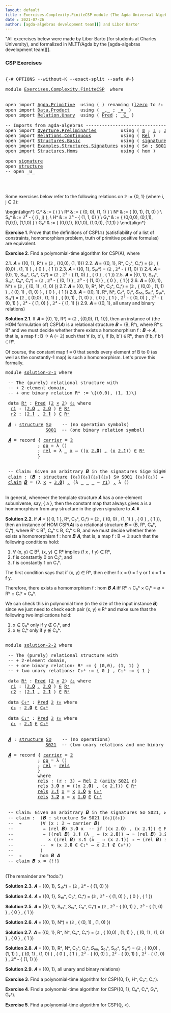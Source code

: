 ```yaml
---
layout: default
title : Exercises.Complexity.FiniteCSP module (The Agda Universal Algebra Library)
date : 2021-07-26
author: [agda-algebras development team][] and Libor Barto⁺
---
```


⁺All excercises below were made by Libor Barto (for students at Charles University), and formalized in MLTT/Agda by the [agda-algebras development team][].

### CSP Exercises

<pre class="Agda">

<a id="377" class="Symbol">{-#</a> <a id="381" class="Keyword">OPTIONS</a> <a id="389" class="Pragma">--without-K</a> <a id="401" class="Pragma">--exact-split</a> <a id="415" class="Pragma">--safe</a> <a id="422" class="Symbol">#-}</a>

<a id="427" class="Keyword">module</a> <a id="434" href="Exercises.Complexity.FiniteCSP.html" class="Module">Exercises.Complexity.FiniteCSP</a>  <a id="466" class="Keyword">where</a>


<a id="474" class="Keyword">open</a> <a id="479" class="Keyword">import</a> <a id="486" href="Agda.Primitive.html" class="Module">Agda.Primitive</a>  <a id="502" class="Keyword">using</a> <a id="508" class="Symbol">(</a> <a id="510" class="Symbol">)</a> <a id="512" class="Keyword">renaming</a> <a id="521" class="Symbol">(</a><a id="522" href="Agda.Primitive.html#764" class="Primitive">lzero</a> <a id="528" class="Symbol">to</a> <a id="531" class="Primitive">ℓ₀</a> <a id="534" class="Symbol">)</a>
<a id="536" class="Keyword">open</a> <a id="541" class="Keyword">import</a> <a id="548" href="Data.Product.html" class="Module">Data.Product</a>    <a id="564" class="Keyword">using</a> <a id="570" class="Symbol">(</a> <a id="572" href="Agda.Builtin.Sigma.html#236" class="InductiveConstructor Operator">_,_</a> <a id="576" class="Symbol">;</a> <a id="578" href="Data.Product.html#1167" class="Function Operator">_×_</a> <a id="582" class="Symbol">)</a>
<a id="584" class="Keyword">open</a> <a id="589" class="Keyword">import</a> <a id="596" href="Relation.Unary.html" class="Module">Relation.Unary</a>  <a id="612" class="Keyword">using</a> <a id="618" class="Symbol">(</a> <a id="620" href="Relation.Unary.html#1101" class="Function">Pred</a> <a id="625" class="Symbol">;</a> <a id="627" href="Relation.Unary.html#1523" class="Function Operator">_∈_</a> <a id="631" class="Symbol">)</a>

<a id="634" class="Comment">-- Imports from agda-algebras --------------------------------------------------------------</a>
<a id="727" class="Keyword">open</a> <a id="732" class="Keyword">import</a> <a id="739" href="Overture.Preliminaries.html" class="Module">Overture.Preliminaries</a>         <a id="770" class="Keyword">using</a> <a id="776" class="Symbol">(</a> <a id="778" href="Overture.Preliminaries.html#3365" class="Datatype">𝟘</a> <a id="780" class="Symbol">;</a> <a id="782" href="Overture.Preliminaries.html#3452" class="Datatype">𝟙</a> <a id="784" class="Symbol">;</a> <a id="786" href="Overture.Preliminaries.html#3507" class="Datatype">𝟚</a> <a id="788" class="Symbol">;</a> <a id="790" href="Overture.Preliminaries.html#3690" class="Datatype">𝟛</a> <a id="792" class="Symbol">)</a>
<a id="794" class="Keyword">open</a> <a id="799" class="Keyword">import</a> <a id="806" href="Relations.Continuous.html" class="Module">Relations.Continuous</a>           <a id="837" class="Keyword">using</a> <a id="843" class="Symbol">(</a> <a id="845" href="Relations.Continuous.html#4037" class="Function">Rel</a> <a id="849" class="Symbol">)</a>
<a id="851" class="Keyword">open</a> <a id="856" class="Keyword">import</a> <a id="863" href="Structures.Basic.html" class="Module">Structures.Basic</a>               <a id="894" class="Keyword">using</a> <a id="900" class="Symbol">(</a> <a id="902" href="Structures.Basic.html#1232" class="Record">signature</a> <a id="912" class="Symbol">;</a> <a id="914" href="Structures.Basic.html#1566" class="Record">structure</a> <a id="924" class="Symbol">)</a>
<a id="926" class="Keyword">open</a> <a id="931" class="Keyword">import</a> <a id="938" href="Examples.Structures.Signatures.html" class="Module">Examples.Structures.Signatures</a> <a id="969" class="Keyword">using</a> <a id="975" class="Symbol">(</a> <a id="977" href="Examples.Structures.Signatures.html#566" class="Function">S∅</a> <a id="980" class="Symbol">;</a> <a id="982" href="Examples.Structures.Signatures.html#894" class="Function">S001</a> <a id="987" class="Symbol">;</a> <a id="989" href="Examples.Structures.Signatures.html#1149" class="Function">S021</a><a id="993" class="Symbol">)</a>
<a id="995" class="Keyword">open</a> <a id="1000" class="Keyword">import</a> <a id="1007" href="Structures.Homs.html" class="Module">Structures.Homs</a>                <a id="1038" class="Keyword">using</a> <a id="1044" class="Symbol">(</a> <a id="1046" href="Structures.Homs.html#2729" class="Function">hom</a> <a id="1050" class="Symbol">)</a>

<a id="1053" class="Keyword">open</a> <a id="1058" href="Structures.Basic.html#1232" class="Module">signature</a>
<a id="1068" class="Keyword">open</a> <a id="1073" href="Structures.Basic.html#1566" class="Module">structure</a>
<a id="1083" class="Comment">-- open _⊎_</a>



</pre>


Some exercises below refer to the following relations on 𝟚 := \{0, 1\} (where i, j ∈ 𝟚):

\begin{align*}
 Cᵢᵃ    & := \{ i \}                             \\
 Rᵃ    & := \{ (0, 0), (1, 1) \}                 \\
 Nᵃ    & := \{ (0, 1), (1, 0) \}                  \\
 Sᵢⱼᵃ  & := 𝟚² - \{ (i , j) \},                    \\
 Hᵃ    & := 𝟚³ - \{ (1, 1, 0) \}                 \\
 G₁ᵃ   & := \{ (0,0,0), (0,1,1), (1,0,1), (1,1,0) \} \\
 G₂ᵃ   & := \{ (0,0,1), (0,1,0), (1,0,0), (1,1,1) \}
\end{align*}


**Exercise 1**. Prove that the definitions of CSP(𝔸) (satisfiability of a list of constraints, homomorphism   problem, truth of primitive positive formulas) are equivalent.


**Exercise 2**. Find a polymomial-time algorithm for CSP(A), where

2.1. 𝑨 = ({0, 1}, Rᵃ) = (𝟚 , \{(0,0), (1, 1)\})
2.2. 𝑨 = ({0, 1}, Rᵃ, C₀ᵃ, C₁ᵃ) = (𝟚 , \{ (0,0) , (1, 1) \} , \{ 0 \} , \{ 1 \})
2.3. 𝑨 = ({0, 1}, S₁₀ᵃ) = (𝟚 , 𝟚³ - \{ (1, 0) \})
2.4. 𝑨 = ({0, 1}, S₁₀ᵃ, C₀ᵃ, C₁ᵃ) = (𝟚 , 𝟚³ - \{ (1, 0) \} , \{ 0 \} , \{ 1 \})
2.5. 𝑨 = ({0, 1}, S₀₁ᵃ, S₁₀ᵃ, C₀ᵃ, C₁ᵃ) = (𝟚 , 𝟚³ - \{ (0, 1) \} , 𝟚³ - \{ (1, 0) \} , \{ 0 \} , \{ 1 \})
2.6. 𝑨 = ({0, 1}, Nᵃ) = (𝟚 , \{ (0, 1) , (1, 0) \})
2.7. 𝑨 = ({0, 1}, Rᵃ, Nᵃ, C₀ᵃ, C₁ᵃ) = (𝟚 , \{ (0,0) , (1, 1) \} , \{ (0, 1) , (1, 0) \} , \{ 0 \} , \{ 1 \})
2.8. 𝑨 = ({0, 1}, Rᵃ, Nᵃ, C₀ᵃ, C₁ᵃ, 𝑆₀₀, S₀₁ᵃ, S₁₀ᵃ, S₁₁ᵃ) = (𝟚 , \{ (0,0) , (1, 1) \} , \{ (0, 1) , (1, 0) \} , \{ 0 \} , \{ 1 \} , 𝟚³ - \{ (0, 0) \} , 𝟚³ - \{ (0, 1) \} , 𝟚³ - \{ (1, 0) \} , 𝟚³ - \{ (1, 1) \})
2.9. 𝑨 = ({0, 1}, all unary and binary relations)



**Solution 2.1**. If 𝑨 = ({0, 1}, Rᵃ) = (𝟚 , \{(0,0), (1, 1)\}), then an instance of (the HOM
formulation of) CSP(𝑨) is a relational structure 𝑩 = (B, Rᵇ⟩, where Rᵇ ⊆ B² and we must decide
whether there exists a homomorphism f : 𝑩 → 𝑨, that is, a map f : B → A (= 𝟚) such that
∀ (b, b'), if (b, b') ∈ Rᵇ, then (f b, f b') ∈ Rᵇ.

Of course, the constant map f ≡ 0 that sends every element of B to 0 (as well as the
constantly-1 map) is such a homomorphism.  Let's prove this formally.

<pre class="Agda">
<a id="3135" class="Keyword">module</a> <a id="solution-2-1"></a><a id="3142" href="Exercises.Complexity.FiniteCSP.html#3142" class="Module">solution-2-1</a> <a id="3155" class="Keyword">where</a>

 <a id="3163" class="Comment">-- The (purely) relational structure with</a>
 <a id="3206" class="Comment">-- + 2-element domain,</a>
 <a id="3230" class="Comment">-- + one binary relation Rᵃ := \{(0,0), (1, 1)\}</a>

 <a id="3281" class="Keyword">data</a> <a id="solution-2-1.Rᵃ"></a><a id="3286" href="Exercises.Complexity.FiniteCSP.html#3286" class="Datatype">Rᵃ</a> <a id="3289" class="Symbol">:</a> <a id="3291" href="Relation.Unary.html#1101" class="Function">Pred</a> <a id="3296" class="Symbol">(</a><a id="3297" href="Overture.Preliminaries.html#3507" class="Datatype">𝟚</a> <a id="3299" href="Data.Product.html#1167" class="Function Operator">×</a> <a id="3301" href="Overture.Preliminaries.html#3507" class="Datatype">𝟚</a><a id="3302" class="Symbol">)</a> <a id="3304" href="Exercises.Complexity.FiniteCSP.html#531" class="Primitive">ℓ₀</a> <a id="3307" class="Keyword">where</a>
  <a id="solution-2-1.Rᵃ.r1"></a><a id="3315" href="Exercises.Complexity.FiniteCSP.html#3315" class="InductiveConstructor">r1</a> <a id="3318" class="Symbol">:</a> <a id="3320" class="Symbol">(</a><a id="3321" href="Overture.Preliminaries.html#3557" class="InductiveConstructor">𝟚.𝟎</a> <a id="3325" href="Agda.Builtin.Sigma.html#236" class="InductiveConstructor Operator">,</a> <a id="3327" href="Overture.Preliminaries.html#3557" class="InductiveConstructor">𝟚.𝟎</a> <a id="3331" class="Symbol">)</a> <a id="3333" href="Relation.Unary.html#1523" class="Function Operator">∈</a> <a id="3335" href="Exercises.Complexity.FiniteCSP.html#3286" class="Datatype">Rᵃ</a>
  <a id="solution-2-1.Rᵃ.r2"></a><a id="3340" href="Exercises.Complexity.FiniteCSP.html#3340" class="InductiveConstructor">r2</a> <a id="3343" class="Symbol">:</a> <a id="3345" class="Symbol">(</a><a id="3346" href="Overture.Preliminaries.html#3608" class="InductiveConstructor">𝟚.𝟏</a> <a id="3350" href="Agda.Builtin.Sigma.html#236" class="InductiveConstructor Operator">,</a> <a id="3352" href="Overture.Preliminaries.html#3608" class="InductiveConstructor">𝟚.𝟏</a> <a id="3356" class="Symbol">)</a> <a id="3358" href="Relation.Unary.html#1523" class="Function Operator">∈</a> <a id="3360" href="Exercises.Complexity.FiniteCSP.html#3286" class="Datatype">Rᵃ</a>

 <a id="solution-2-1.𝑨"></a><a id="3365" href="Exercises.Complexity.FiniteCSP.html#3365" class="Function">𝑨</a> <a id="3367" class="Symbol">:</a> <a id="3369" href="Structures.Basic.html#1566" class="Record">structure</a> <a id="3379" href="Examples.Structures.Signatures.html#566" class="Function">S∅</a>    <a id="3385" class="Comment">-- (no operation symbols)</a>
               <a id="3426" href="Examples.Structures.Signatures.html#894" class="Function">S001</a>  <a id="3432" class="Comment">-- (one binary relation symbol)</a>

 <a id="3466" href="Exercises.Complexity.FiniteCSP.html#3365" class="Function">𝑨</a> <a id="3468" class="Symbol">=</a> <a id="3470" class="Keyword">record</a> <a id="3477" class="Symbol">{</a> <a id="3479" href="Structures.Basic.html#1718" class="Field">carrier</a> <a id="3487" class="Symbol">=</a> <a id="3489" href="Overture.Preliminaries.html#3507" class="Datatype">𝟚</a>
            <a id="3503" class="Symbol">;</a> <a id="3505" href="Structures.Basic.html#1737" class="Field">op</a> <a id="3508" class="Symbol">=</a> <a id="3510" class="Symbol">λ</a> <a id="3512" class="Symbol">()</a>
            <a id="3527" class="Symbol">;</a> <a id="3529" href="Structures.Basic.html#1821" class="Field">rel</a> <a id="3533" class="Symbol">=</a> <a id="3535" class="Symbol">λ</a> <a id="3537" href="Exercises.Complexity.FiniteCSP.html#3537" class="Bound">_</a> <a id="3539" href="Exercises.Complexity.FiniteCSP.html#3539" class="Bound">x</a> <a id="3541" class="Symbol">→</a> <a id="3543" class="Symbol">((</a><a id="3545" href="Exercises.Complexity.FiniteCSP.html#3539" class="Bound">x</a> <a id="3547" href="Overture.Preliminaries.html#3557" class="InductiveConstructor">𝟚.𝟎</a><a id="3550" class="Symbol">)</a> <a id="3552" href="Agda.Builtin.Sigma.html#236" class="InductiveConstructor Operator">,</a> <a id="3554" class="Symbol">(</a><a id="3555" href="Exercises.Complexity.FiniteCSP.html#3539" class="Bound">x</a> <a id="3557" href="Overture.Preliminaries.html#3608" class="InductiveConstructor">𝟚.𝟏</a><a id="3560" class="Symbol">))</a> <a id="3563" href="Relation.Unary.html#1523" class="Function Operator">∈</a> <a id="3565" href="Exercises.Complexity.FiniteCSP.html#3286" class="Datatype">Rᵃ</a>
            <a id="3580" class="Symbol">}</a>


 <a id="3585" class="Comment">-- Claim: Given an arbitrary 𝑩 in the signatures Sig∅ Sig001, we can construct a homomorphism from 𝑩 to 𝑨.</a>
 <a id="solution-2-1.claim"></a><a id="3693" href="Exercises.Complexity.FiniteCSP.html#3693" class="Function">claim</a> <a id="3699" class="Symbol">:</a> <a id="3701" class="Symbol">(</a><a id="3702" href="Exercises.Complexity.FiniteCSP.html#3702" class="Bound">𝑩</a> <a id="3704" class="Symbol">:</a> <a id="3706" href="Structures.Basic.html#1566" class="Record">structure</a> <a id="3716" class="Symbol">{</a><a id="3717" href="Exercises.Complexity.FiniteCSP.html#531" class="Primitive">ℓ₀</a><a id="3719" class="Symbol">}{</a><a id="3721" href="Exercises.Complexity.FiniteCSP.html#531" class="Primitive">ℓ₀</a><a id="3723" class="Symbol">}{</a><a id="3725" href="Exercises.Complexity.FiniteCSP.html#531" class="Primitive">ℓ₀</a><a id="3727" class="Symbol">}{</a><a id="3729" href="Exercises.Complexity.FiniteCSP.html#531" class="Primitive">ℓ₀</a><a id="3731" class="Symbol">}</a> <a id="3733" href="Examples.Structures.Signatures.html#566" class="Function">S∅</a> <a id="3736" href="Examples.Structures.Signatures.html#894" class="Function">S001</a> <a id="3741" class="Symbol">{</a><a id="3742" href="Exercises.Complexity.FiniteCSP.html#531" class="Primitive">ℓ₀</a><a id="3744" class="Symbol">}{</a><a id="3746" href="Exercises.Complexity.FiniteCSP.html#531" class="Primitive">ℓ₀</a><a id="3748" class="Symbol">})</a> <a id="3751" class="Symbol">→</a> <a id="3753" href="Structures.Homs.html#2729" class="Function">hom</a> <a id="3757" href="Exercises.Complexity.FiniteCSP.html#3702" class="Bound">𝑩</a> <a id="3759" href="Exercises.Complexity.FiniteCSP.html#3365" class="Function">𝑨</a>
 <a id="3762" href="Exercises.Complexity.FiniteCSP.html#3693" class="Function">claim</a> <a id="3768" href="Exercises.Complexity.FiniteCSP.html#3768" class="Bound">𝑩</a> <a id="3770" class="Symbol">=</a> <a id="3772" class="Symbol">(λ</a> <a id="3775" href="Exercises.Complexity.FiniteCSP.html#3775" class="Bound">x</a> <a id="3777" class="Symbol">→</a> <a id="3779" href="Overture.Preliminaries.html#3557" class="InductiveConstructor">𝟚.𝟎</a><a id="3782" class="Symbol">)</a> <a id="3784" href="Agda.Builtin.Sigma.html#236" class="InductiveConstructor Operator">,</a> <a id="3786" class="Symbol">(λ</a> <a id="3789" href="Exercises.Complexity.FiniteCSP.html#3789" class="Bound">_</a> <a id="3791" href="Exercises.Complexity.FiniteCSP.html#3791" class="Bound">_</a> <a id="3793" href="Exercises.Complexity.FiniteCSP.html#3793" class="Bound">_</a> <a id="3795" class="Symbol">→</a> <a id="3797" href="Exercises.Complexity.FiniteCSP.html#3315" class="InductiveConstructor">r1</a><a id="3799" class="Symbol">)</a> <a id="3801" href="Agda.Builtin.Sigma.html#236" class="InductiveConstructor Operator">,</a> <a id="3803" class="Symbol">λ</a> <a id="3805" class="Symbol">()</a>

</pre>

In general, whenever the template structure 𝑨 has a one-element subuniverse, say, \{ a \},
then the constant map that always gives a is a homomorphism from any structure in the given
signature to 𝑨. ∎



**Solution 2.2**. If 𝑨 = (\{ 0, 1 \}, Rᵃ, C₀ᵃ, C₁ᵃ) = (𝟚 , \{ (0, 0) , (1, 1) \} , \{ 0 \} , \{ 1 \}),
then an instance of HOM CSP(𝑨) is a relational structure 𝑩 = (B, Rᵇ, C₀ᵇ, C₁ᵇ), where
Rᵇ ⊆ B², C₀ᵇ ⊆ B, C₁ᵇ ⊆ B, and we must decide whether there exists a homomorphism
f : hom 𝑩 𝑨, that is, a map f : B → 𝟚 such that the following conditions hold:
 1. ∀ (x, y) ∈ B², (x, y) ∈ Rᵇ implies (f x , f y) ∈ Rᵇ,
 2. f is constantly 0 on C₀ᵇ, and
 3. f is constantly 1 on C₁ᵇ.

The first condition says that if (x, y) ∈ Rᵇ, then either f x = 0 = f y or f x = 1 = f y.

Therefore, there exists a homomorphism f : hom 𝑩 𝑨 iff Rᵇ ∩ C₀ᵇ × C₁ᵇ = ∅ = Rᵇ ∩ C₁ᵇ × C₀ᵇ.

We can check this in polynomial time (in the size of the input instance 𝑩) since we just need
to check each pair (x, y) ∈ Rᵇ and make sure that the following two implications hold:

 1.  x ∈ C₀ᵇ  only if  y ∉ C₁ᵇ, and
 2.  x ∈ C₁ᵇ  only if  y ∉ C₀ᵇ.

<pre class="Agda">

<a id="4946" class="Keyword">module</a> <a id="solution-2-2"></a><a id="4953" href="Exercises.Complexity.FiniteCSP.html#4953" class="Module">solution-2-2</a> <a id="4966" class="Keyword">where</a>

 <a id="4974" class="Comment">-- The (purely) relational structure with</a>
 <a id="5017" class="Comment">-- + 2-element domain,</a>
 <a id="5041" class="Comment">-- + one binary relation: Rᵃ := { (0,0), (1, 1) }</a>
 <a id="5092" class="Comment">-- + two unary relations: C₀ᵃ := { 0 } , C₁ᵃ := { 1 }</a>

 <a id="5148" class="Keyword">data</a> <a id="solution-2-2.Rᵃ"></a><a id="5153" href="Exercises.Complexity.FiniteCSP.html#5153" class="Datatype">Rᵃ</a> <a id="5156" class="Symbol">:</a> <a id="5158" href="Relation.Unary.html#1101" class="Function">Pred</a> <a id="5163" class="Symbol">(</a><a id="5164" href="Overture.Preliminaries.html#3507" class="Datatype">𝟚</a> <a id="5166" href="Data.Product.html#1167" class="Function Operator">×</a> <a id="5168" href="Overture.Preliminaries.html#3507" class="Datatype">𝟚</a><a id="5169" class="Symbol">)</a> <a id="5171" href="Exercises.Complexity.FiniteCSP.html#531" class="Primitive">ℓ₀</a> <a id="5174" class="Keyword">where</a>
  <a id="solution-2-2.Rᵃ.r1"></a><a id="5182" href="Exercises.Complexity.FiniteCSP.html#5182" class="InductiveConstructor">r1</a> <a id="5185" class="Symbol">:</a> <a id="5187" class="Symbol">(</a><a id="5188" href="Overture.Preliminaries.html#3557" class="InductiveConstructor">𝟚.𝟎</a> <a id="5192" href="Agda.Builtin.Sigma.html#236" class="InductiveConstructor Operator">,</a> <a id="5194" href="Overture.Preliminaries.html#3557" class="InductiveConstructor">𝟚.𝟎</a> <a id="5198" class="Symbol">)</a> <a id="5200" href="Relation.Unary.html#1523" class="Function Operator">∈</a> <a id="5202" href="Exercises.Complexity.FiniteCSP.html#5153" class="Datatype">Rᵃ</a>
  <a id="solution-2-2.Rᵃ.r2"></a><a id="5207" href="Exercises.Complexity.FiniteCSP.html#5207" class="InductiveConstructor">r2</a> <a id="5210" class="Symbol">:</a> <a id="5212" class="Symbol">(</a><a id="5213" href="Overture.Preliminaries.html#3608" class="InductiveConstructor">𝟚.𝟏</a> <a id="5217" href="Agda.Builtin.Sigma.html#236" class="InductiveConstructor Operator">,</a> <a id="5219" href="Overture.Preliminaries.html#3608" class="InductiveConstructor">𝟚.𝟏</a> <a id="5223" class="Symbol">)</a> <a id="5225" href="Relation.Unary.html#1523" class="Function Operator">∈</a> <a id="5227" href="Exercises.Complexity.FiniteCSP.html#5153" class="Datatype">Rᵃ</a>

 <a id="5232" class="Keyword">data</a> <a id="solution-2-2.C₀ᵃ"></a><a id="5237" href="Exercises.Complexity.FiniteCSP.html#5237" class="Datatype">C₀ᵃ</a> <a id="5241" class="Symbol">:</a> <a id="5243" href="Relation.Unary.html#1101" class="Function">Pred</a> <a id="5248" href="Overture.Preliminaries.html#3507" class="Datatype">𝟚</a> <a id="5250" href="Exercises.Complexity.FiniteCSP.html#531" class="Primitive">ℓ₀</a> <a id="5253" class="Keyword">where</a>
  <a id="solution-2-2.C₀ᵃ.c₀"></a><a id="5261" href="Exercises.Complexity.FiniteCSP.html#5261" class="InductiveConstructor">c₀</a> <a id="5264" class="Symbol">:</a> <a id="5266" href="Overture.Preliminaries.html#3557" class="InductiveConstructor">𝟚.𝟎</a> <a id="5270" href="Relation.Unary.html#1523" class="Function Operator">∈</a> <a id="5272" href="Exercises.Complexity.FiniteCSP.html#5237" class="Datatype">C₀ᵃ</a>

 <a id="5278" class="Keyword">data</a> <a id="solution-2-2.C₁ᵃ"></a><a id="5283" href="Exercises.Complexity.FiniteCSP.html#5283" class="Datatype">C₁ᵃ</a> <a id="5287" class="Symbol">:</a> <a id="5289" href="Relation.Unary.html#1101" class="Function">Pred</a> <a id="5294" href="Overture.Preliminaries.html#3507" class="Datatype">𝟚</a> <a id="5296" href="Exercises.Complexity.FiniteCSP.html#531" class="Primitive">ℓ₀</a> <a id="5299" class="Keyword">where</a>
  <a id="solution-2-2.C₁ᵃ.c₁"></a><a id="5307" href="Exercises.Complexity.FiniteCSP.html#5307" class="InductiveConstructor">c₁</a> <a id="5310" class="Symbol">:</a> <a id="5312" href="Overture.Preliminaries.html#3608" class="InductiveConstructor">𝟚.𝟏</a> <a id="5316" href="Relation.Unary.html#1523" class="Function Operator">∈</a> <a id="5318" href="Exercises.Complexity.FiniteCSP.html#5283" class="Datatype">C₁ᵃ</a>


 <a id="solution-2-2.𝑨"></a><a id="5325" href="Exercises.Complexity.FiniteCSP.html#5325" class="Function">𝑨</a> <a id="5327" class="Symbol">:</a> <a id="5329" href="Structures.Basic.html#1566" class="Record">structure</a> <a id="5339" href="Examples.Structures.Signatures.html#566" class="Function">S∅</a>    <a id="5345" class="Comment">-- (no operations)</a>
               <a id="5379" href="Examples.Structures.Signatures.html#1149" class="Function">S021</a>  <a id="5385" class="Comment">-- (two unary relations and one binary relation)</a>

 <a id="5436" href="Exercises.Complexity.FiniteCSP.html#5325" class="Function">𝑨</a> <a id="5438" class="Symbol">=</a> <a id="5440" class="Keyword">record</a> <a id="5447" class="Symbol">{</a> <a id="5449" href="Structures.Basic.html#1718" class="Field">carrier</a> <a id="5457" class="Symbol">=</a> <a id="5459" href="Overture.Preliminaries.html#3507" class="Datatype">𝟚</a>
            <a id="5473" class="Symbol">;</a> <a id="5475" href="Structures.Basic.html#1737" class="Field">op</a> <a id="5478" class="Symbol">=</a> <a id="5480" class="Symbol">λ</a> <a id="5482" class="Symbol">()</a>
            <a id="5497" class="Symbol">;</a> <a id="5499" href="Structures.Basic.html#1821" class="Field">rel</a> <a id="5503" class="Symbol">=</a> <a id="5505" href="Exercises.Complexity.FiniteCSP.html#5554" class="Function">rels</a>
            <a id="5522" class="Symbol">}</a>
            <a id="5536" class="Keyword">where</a>
            <a id="5554" href="Exercises.Complexity.FiniteCSP.html#5554" class="Function">rels</a> <a id="5559" class="Symbol">:</a> <a id="5561" class="Symbol">(</a><a id="5562" href="Exercises.Complexity.FiniteCSP.html#5562" class="Bound">r</a> <a id="5564" class="Symbol">:</a> <a id="5566" href="Overture.Preliminaries.html#3690" class="Datatype">𝟛</a><a id="5567" class="Symbol">)</a> <a id="5569" class="Symbol">→</a> <a id="5571" href="Relations.Continuous.html#4037" class="Function">Rel</a> <a id="5575" href="Overture.Preliminaries.html#3507" class="Datatype">𝟚</a> <a id="5577" class="Symbol">(</a><a id="5578" href="Structures.Basic.html#1311" class="Field">arity</a> <a id="5584" href="Examples.Structures.Signatures.html#1149" class="Function">S021</a> <a id="5589" href="Exercises.Complexity.FiniteCSP.html#5562" class="Bound">r</a><a id="5590" class="Symbol">)</a>
            <a id="5604" href="Exercises.Complexity.FiniteCSP.html#5554" class="Function">rels</a> <a id="5609" href="Overture.Preliminaries.html#3709" class="InductiveConstructor">𝟛.𝟎</a> <a id="5613" href="Exercises.Complexity.FiniteCSP.html#5613" class="Bound">x</a> <a id="5615" class="Symbol">=</a> <a id="5617" class="Symbol">((</a><a id="5619" href="Exercises.Complexity.FiniteCSP.html#5613" class="Bound">x</a> <a id="5621" href="Overture.Preliminaries.html#3557" class="InductiveConstructor">𝟚.𝟎</a><a id="5624" class="Symbol">)</a> <a id="5626" href="Agda.Builtin.Sigma.html#236" class="InductiveConstructor Operator">,</a> <a id="5628" class="Symbol">(</a><a id="5629" href="Exercises.Complexity.FiniteCSP.html#5613" class="Bound">x</a> <a id="5631" href="Overture.Preliminaries.html#3608" class="InductiveConstructor">𝟚.𝟏</a><a id="5634" class="Symbol">))</a> <a id="5637" href="Relation.Unary.html#1523" class="Function Operator">∈</a> <a id="5639" href="Exercises.Complexity.FiniteCSP.html#5153" class="Datatype">Rᵃ</a>
            <a id="5654" href="Exercises.Complexity.FiniteCSP.html#5554" class="Function">rels</a> <a id="5659" href="Overture.Preliminaries.html#3716" class="InductiveConstructor">𝟛.𝟏</a> <a id="5663" href="Exercises.Complexity.FiniteCSP.html#5663" class="Bound">x</a> <a id="5665" class="Symbol">=</a> <a id="5667" href="Exercises.Complexity.FiniteCSP.html#5663" class="Bound">x</a> <a id="5669" href="Overture.Preliminaries.html#3471" class="InductiveConstructor">𝟙.𝟎</a> <a id="5673" href="Relation.Unary.html#1523" class="Function Operator">∈</a> <a id="5675" href="Exercises.Complexity.FiniteCSP.html#5237" class="Datatype">C₀ᵃ</a>
            <a id="5691" href="Exercises.Complexity.FiniteCSP.html#5554" class="Function">rels</a> <a id="5696" href="Overture.Preliminaries.html#3723" class="InductiveConstructor">𝟛.𝟐</a> <a id="5700" href="Exercises.Complexity.FiniteCSP.html#5700" class="Bound">x</a> <a id="5702" class="Symbol">=</a> <a id="5704" href="Exercises.Complexity.FiniteCSP.html#5700" class="Bound">x</a> <a id="5706" href="Overture.Preliminaries.html#3471" class="InductiveConstructor">𝟙.𝟎</a> <a id="5710" href="Relation.Unary.html#1523" class="Function Operator">∈</a> <a id="5712" href="Exercises.Complexity.FiniteCSP.html#5283" class="Datatype">C₁ᵃ</a>


 <a id="5719" class="Comment">-- Claim: Given an arbitrary 𝑩 in the signatures S∅ S021, we can construct a homomorphism from 𝑩 to 𝑨.</a>
 <a id="5823" class="Comment">-- claim :  (𝑩 : structure S∅ S021 {ℓ₀}{ℓ₀})</a>
 <a id="5869" class="Comment">--  →       (∀ (x : 𝟚 → carrier 𝑩)</a>
 <a id="5905" class="Comment">--           → (rel 𝑩) 𝟛.𝟎 x  -- if ((x 𝟚.𝟎) , (x 𝟚.𝟏)) ∈ Rᵇ, then...</a>
 <a id="5976" class="Comment">--           → ((rel 𝑩) 𝟛.𝟏 (λ _ → (x 𝟚.𝟎)) → ¬ (rel 𝑩) 𝟛.𝟐 (λ _ → (x 𝟚.𝟏)))</a>
 <a id="6054" class="Comment">--             × ((rel 𝑩) 𝟛.𝟏 (λ _ → (x 𝟚.𝟏)) → ¬ (rel 𝑩) 𝟛.𝟐 (λ _ → (x 𝟚.𝟎)))</a>
 <a id="6134" class="Comment">--          --  × (x 𝟚.𝟎 ∈ C₁ᵇ → x 𝟚.𝟏 ∉ C₀ᵇ))</a>
 <a id="6182" class="Comment">--          )</a>
 <a id="6197" class="Comment">--  →       hom 𝑩 𝑨</a>
 <a id="6218" class="Comment">-- claim 𝑩 x = {!!}</a>

</pre>


(The remainder are "todo.")

**Solution 2.3**. 𝑨 = ({0, 1}, S₁₀ᵃ) = (𝟚 , 𝟚³ - \{ (1, 0) \})

**Solution 2.4**. 𝑨 = ({0, 1}, S₁₀ᵃ, C₀ᵃ, C₁ᵃ) = (𝟚 , 𝟚³ - \{ (1, 0) \} , \{ 0 \} , \{ 1 \})

**Solution 2.5**. 𝑨 = ({0, 1}, S₀₁ᵃ, S₁₀ᵃ, C₀ᵃ, C₁ᵃ) = (𝟚 , 𝟚³ - \{ (0, 1) \} , 𝟚³ - \{ (1, 0) \} , \{ 0 \} , \{ 1 \})

**Solution 2.6**. 𝑨 = ({0, 1}, Nᵃ) = (𝟚 , \{ (0, 1) , (1, 0) \})

**Solution 2.7**. 𝑨 = ({0, 1}, Rᵃ, Nᵃ, C₀ᵃ, C₁ᵃ) = (𝟚 , \{ (0,0) , (1, 1) \} , \{ (0, 1) , (1, 0) \} , \{ 0 \} , \{ 1 \})

**Solution 2.8**. 𝑨 = ({0, 1}, Rᵃ, Nᵃ, C₀ᵃ, C₁ᵃ, 𝑆₀₀, S₀₁ᵃ, S₁₀ᵃ, S₁₁ᵃ) = (𝟚 , \{ (0,0) , (1, 1) \} , \{ (0, 1) , (1, 0) \} , \{ 0 \} , \{ 1 \} , 𝟚³ - \{ (0, 0) \} , 𝟚³ - \{ (0, 1) \} , 𝟚³ - \{ (1, 0) \} , 𝟚³ - \{ (1, 1) \})

**Solution 2.9**. 𝑨 = ({0, 1}, all unary and binary relations)


**Exercise 3**. Find a polynomial-time algorithm for CSP({0, 1}, Hᵃ, C₀ᵃ, C₁ᵃ).

**Exercise 4**. Find a polynomial-time algorithm for CSP({0, 1}, C₀ᵃ, C₁ᵃ, G₁ᵃ, G₂ᵃ).

**Exercise 5**. Find a polynomial-time algorithm for CSP(ℚ, <).



